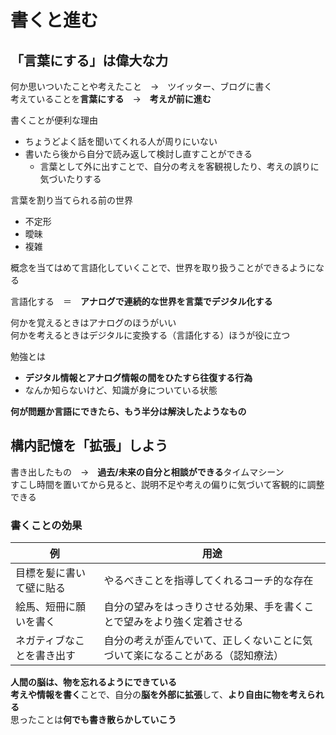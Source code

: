 # 書くと進む

## 「言葉にする」は偉大な力

何か思いついたことや考えたこと　→　ツイッター、ブログに書く  
考えていることを**言葉にする**　→　**考えが前に進む**

書くことが便利な理由

- ちょうどよく話を聞いてくれる人が周りにいない
- 書いたら後から自分で読み返して検討し直すことができる
  - 言葉として外に出すことで、自分の考えを客観視したり、考えの誤りに気づいたりする

言葉を割り当てられる前の世界

- 不定形
- 曖昧
- 複雑

概念を当てはめて言語化していくことで、世界を取り扱うことができるようになる

言語化する　＝　**アナログで連続的な世界を言葉でデジタル化する**

何かを覚えるときはアナログのほうがいい  
何かを考えるときはデジタルに変換する（言語化する）ほうが役に立つ

勉強とは

- **デジタル情報とアナログ情報の間をひたすら往復する行為**  
- なんか知らないけど、知識が身についている状態

**何が問題か言語にできたら、もう半分は解決したようなもの**

## 構内記憶を「拡張」しよう

書き出したもの　→　**過去/未来の自分と相談ができる**タイムマシーン  
すこし時間を置いてから見ると、説明不足や考えの偏りに気づいて客観的に調整できる

### 書くことの効果

|例|用途|
|--|--|
|目標を髪に書いて壁に貼る|やるべきことを指導してくれるコーチ的な存在|
|絵馬、短冊に願いを書く|自分の望みをはっきりさせる効果、手を書くことで望みをより強く定着させる|
|ネガティブなことを書き出す|自分の考えが歪んでいて、正しくないことに気づいて楽になることがある（認知療法）|

**人間の脳は、物を忘れるようにできている**  
**考えや情報を書く**ことで、自分の**脳を外部に拡張**して、**より自由に物を考えられる**  
思ったことは**何でも書き散らかしていこう**
